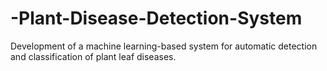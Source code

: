 # -Plant-Disease-Detection-System
Development of a machine learning-based system for automatic detection and classification of plant leaf diseases.
